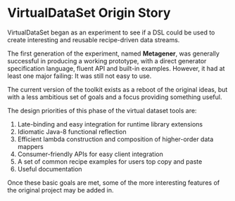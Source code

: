 # VirtualDataSet Origin Story

VirtualDataSet began as an experiment to see if a DSL could be used
to create interesting and reusable recipe-driven data streams.

The first generation of the experiment, named **Metagener**, was
generally successful in producing a working prototype, with a direct
generator specification language, fluent API and built-in examples. 
However, it had at least one major failing: It was still
not easy to use.

The current version of the toolkit exists as a reboot of the original
ideas, but with a less ambitious set of goals and a focus providing
something useful. 

The design priorities of this phase of the virtual dataset tools are:

1. Late-binding and easy integration for runtime library extensions
2. Idiomatic Java-8 functional reflection
3. Efficient lambda construction and composition of higher-order data mappers
4. Consumer-friendly APIs for easy client integration
5. A set of common recipe examples for users top copy and paste
6. Useful documentation

Once these basic goals are met, some of the more interesting features of the original project may be added in.

